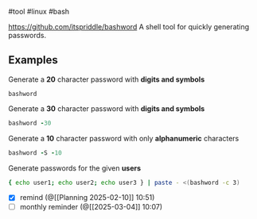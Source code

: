 #tool  #linux #bash

https://github.com/itspriddle/bashword
A shell tool for quickly generating passwords.

## Examples

Generate a **20** character password with **digits and symbols**
```
bashword
```

Generate a **30** character password with **digits and symbols**
```rb
bashword -30
```

Generate a **10** character password with only **alphanumeric** characters
```rb
bashword -S -10
```

Generate passwords for the given **users**
```bash
{ echo user1; echo user2; echo user3 } | paste - <(bashword -c 3)
```

- [x] remind (@[[Planning 2025-02-10]] 10:51)
- [ ] monthly reminder (@[[2025-03-04]] 10:07)